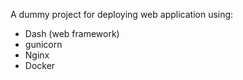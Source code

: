 A dummy project for deploying web application using:

- Dash (web framework)
- gunicorn
- Nginx
- Docker
